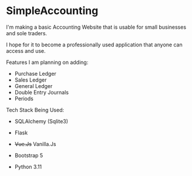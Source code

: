 # SimpleAccounting

I'm making a basic Accounting Website that is usable for small businesses and sole traders.

I hope for it to become a professionally used application that anyone can access and use.

Features I am planning on adding:
- Purchase Ledger
- Sales Ledger
- General Ledger
- Double Entry Journals
- Periods

Tech Stack Being Used:
- SQLAlchemy (Sqlite3)
- Flask

-  <strike>Vue.Js</strike>   Vanilla.Js

- Bootstrap 5
- Python 3.11
